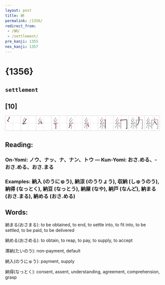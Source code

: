 ```yaml
---
layout: post
title: 納
permalink: /1356/
redirect_from:
 - /納/
 - /settlement/
pre_kanji: 1355
nex_kanji: 1357
---
```


# {1356}

## `settlement`

## [10]

<div class="stroke"><img src="../images/E7B48D.png" /></div>

## Reading:

### On-Yomi: ノウ、ナッ、ナ、ナン、トウ &mdash; Kun-Yomi: おさ.める、-おさ.める、おさ.まる

### Examples: 納入 (のうにゅう), 納涼 (のうりょう), 収納 (しゅうのう), 納得 (なっとく), 納豆 (なっとう), 納屋 (なや), 納戸 (なんど), 納まる (おさ.まる), 納める (おさ.める)

## Words:

納まる(おさまる): to be obtained, to end, to settle into, to fit into, to be settled, to be paid, to be delivered

納める(おさめる): to obtain, to reap, to pay, to supply, to accept

滞納(たいのう): non-payment, default

納入(のうにゅう): payment, supply

納得(なっとく): consent, assent, understanding, agreement, comprehension, grasp
